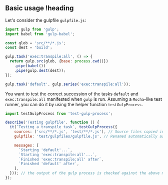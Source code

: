 ## Basic usage !heading

Let's consider the gulpfile `gulpfile.js`:

```js
import gulp from 'gulp';
import babel from 'gulp-babel';

const glob = 'src/**/*.js';
const dest = 'build';

gulp.task('exec:transpile:all', () => {
  return gulp.src(glob, {base: process.cwd()})
    .pipe(babel())
    .pipe(gulp.dest(dest));
});

gulp.task('default', gulp.series('exec:transpile:all'));
```

You want to test the correct succession of the tasks `default` and  `exec:transpile:all` manifested when `gulp` is run. Assuming a `Mocha`-like test runner, you can do it by using the helper function `testGulpProcess`.

```js
import testGulpProcess from 'test-gulp-process';

describe('Testing gulpfile', function () {
  it(`Testing a transpile task`, testGulpProcess({
    sources: ['src/**/*.js', 'test/**/*.js'], // Source files copied into a tmp directory
    gulpfile: 'test/gulpfiles/gulpfile.js', // Renamed automatically as gulpfile.babel.js into the tmp directory

    messages: [
      `Starting 'default'...`,
      `Starting 'exec:transpile:all'...`,
      `Finished 'exec:transpile:all' after`,
      `Finished 'default' after`,
    ],
  })); // the output of the gulp process is checked against the above messages
});
```
